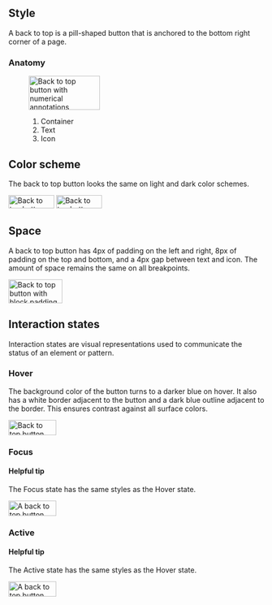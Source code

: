 ## Style

A back to top is a pill-shaped button that is anchored to the bottom right corner of a page.


###  Anatomy

<figure>
  <uxdot-example color-palette="lightest" width-adjustment="140px">
    <img alt="Back to top button with numerical annotations"
         src="../back-to-top-anatomy.svg"
         width="140"
         height="67">
  </uxdot-example>
  <figcaption>
    <ol>
      <li>Container</li>
      <li>Text</li>
      <li>Icon</li>
    </ol>
  </figcaption>
</figure>


## Color scheme
<a id="theme"></a>

The back to top button looks the same on light and dark color schemes.

<div class="grid sm-two-columns">

  <uxdot-example color-palette="lightest" width-adjustment="90px">
    <img alt="Back to top button with a blue background and white text against a white surface color"
         src="../back-to-top.svg"
         width="90"
         height="26">  
  </uxdot-example>

  <uxdot-example color-palette="darkest" width-adjustment="90px">
    <img alt="Back to top buttons that have a blue background and white text against a black surface color"
         src="../back-to-top.svg"
         width="90"
         height="26">
  </uxdot-example>

</div>


## Space

A back to top button has 4px of padding on the left and right, 8px of padding on the top and bottom, and a 4px gap between text and icon. The amount of space remains the same on all breakpoints.

<uxdot-example color-palette="lightest" width-adjustment="106px">
  <img alt="Back to top button with block padding of 4px, inline padding of 8px, and a 4px gap between text and icon"
       src="../back-to-top-space.svg"
       width="106"
       height="47">
</uxdot-example>


## Interaction states

Interaction states are visual representations used to communicate the status of an element or pattern.


### Hover

The background color of the button turns to a darker blue on hover. It also has a white border adjacent to the button and a dark blue outline adjacent to the border. This ensures contrast against all surface colors.

<uxdot-example width-adjustment="94px">
  <img alt="Back to top button with a dark blue background when a cursor hovers over it"
       src="../back-to-top-focus-hover-active.svg"
       width="94"
       height="30">
</uxdot-example>


### Focus

<rh-alert state="info">
  <h4 slot="header">Helpful tip</h4>
  <p>The Focus state has the same styles as the Hover state.</p>
</rh-alert>

<uxdot-example width-adjustment="94px">
  <img alt="A back to top button with a dark blue background and a blue focus ring around it"
       src="../back-to-top-focus-hover-active.svg"
       width="94"
       height="30">
</uxdot-example>


### Active

<rh-alert state="info">
  <h4 slot="header">Helpful tip</h4>
  <p>The Active state has the same styles as the Hover state.</p>
</rh-alert>

<uxdot-example width-adjustment="94px">
  <img alt="A back to top button with a dark blue background and a blue focus ring around it"
       src="../back-to-top-focus-hover-active.svg"
       width="94"
       height="30">
</uxdot-example>


